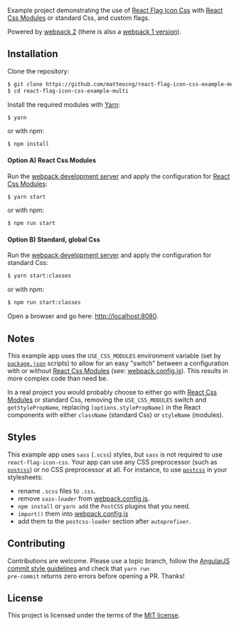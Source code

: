 Example project demonstrating the use of [React Flag Icon Css](https://github.com/matteocng/react-flag-icon-css) with [React Css Modules](//github.com/gajus/react-css-modules) or standard Css, and custom flags.

Powered by [webpack 2](https://github.com/webpack/webpack) (there is also a [webpack 1 version](https://github.com/matteocng/react-flag-icon-css-example-multi/tree/webpack-1)).

## Installation

Clone the repository:

```bash
$ git clone https://github.com/matteocng/react-flag-icon-css-example-multi.git
$ cd react-flag-icon-css-example-multi
```

Install the required modules with [Yarn](https://yarnpkg.com/):

```bash
$ yarn
```

or with npm:

```bash
$ npm install
```

#### Option A) React Css Modules

Run the [webpack development server](//github.com/webpack/webpack-dev-server) and apply the configuration for [React Css Modules](//github.com/gajus/react-css-modules):

```bash
$ yarn start
```

or with npm:

```bash
$ npm run start
```

#### Option B) Standard, global Css

Run the [webpack development server](//github.com/webpack/webpack-dev-server) and apply the configuration for standard Css:


```bash
$ yarn start:classes
```

or with npm:

```bash
$ npm run start:classes
```

Open a browser and go here: [http://localhost:8080](http://localhost:8080).

## Notes

This example app uses the <code>USE_CSS_MODULES</code> environment variable (set by <code>[package.json](package.json)</code> scripts) to allow for an easy "switch" between a configuration with or without [React Css Modules](//github.com/gajus/react-css-modules) (see: [webpack.config.js](webpack/webpack.config.js)). This results in more complex code than need be.

In a real project you would probably choose to either go with [React Css Modules](//github.com/gajus/react-css-modules) or standard Css, removing the <code>USE_CSS_MODULES</code> switch and <code>getStylePropName</code>, replacing <code>[options.stylePropName]</code> in the React components with either <code>className</code> (standard Css) or <code>styleName</code> (modules).

## Styles

This example app uses `sass` (`.scss`) styles, but `sass` is not required to use `react-flag-icon-css`. Your app can use any CSS preprocessor (such as [`postcss`](https://github.com/postcss/postcss)) or no CSS preprocessor at all. For instance, to use [`postcss`](https://github.com/postcss/postcss) in your stylesheets:
-   rename `.scss` files to `.css`.
-   remove *`sass-loader`* from [webpack.config.js](webpack/webpack.config.js).
-   `npm install` or `yarn add` the `PostCSS` plugins that you need.
-   `import()` them into [webpack.config.js](webpack/webpack.config.js)
-   add them to the `postcss-loader` section after `autoprefixer`.

## Contributing

Contributions are welcome. Please use a topic branch, follow the [AngularJS commit style guidelines](//github.com/angular/angular.js/blob/master/CONTRIBUTING.md#-git-commit-guidelines) and check that <code>yarn run pre-commit</code> returns zero errors before opening a PR. Thanks!

## License

This project is licensed under the terms of the [MIT license](LICENSE).
